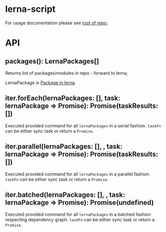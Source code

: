 # lerna-script

For usage documentation please see [root of repo](../README.md);

# API

## packages(): LernaPackages[]
Returns list of packages/modules in repo - forward to lerna;

LernaPackage is [Package in lerna](https://github.com/lerna/lerna/blob/master/src/Package.js).
 
## iter.forEach(lernaPackages: [], task: lernaPackage => Promise): Promise(taskResults: [])
Executed provided command for all `lernaPackages` in a serial fashion. `taskFn` can be either sync task or return a `Promise`.

## iter.parallel(lernaPackages: [], , task: lernaPackage => Promise): Promise(taskResults: [])
Executed provided command for all `lernaPackages` in a parallel fashion. `taskFn` can be either sync task or return a `Promise`.

## iter.batched(lernaPackages: [], , task: lernaPackage => Promise): Promise(undefined)
Executed provided command for all `lernaPackages` in a batched fashion respecting dependency graph. `taskFn` can be either sync task or return a `Promise`.
